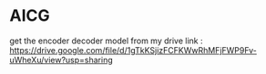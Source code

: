 # AICG

get the encoder decoder model from my drive link : https://drive.google.com/file/d/1gTkKSjizFCFKWwRhMFjFWP9Fv-uWheXu/view?usp=sharing
